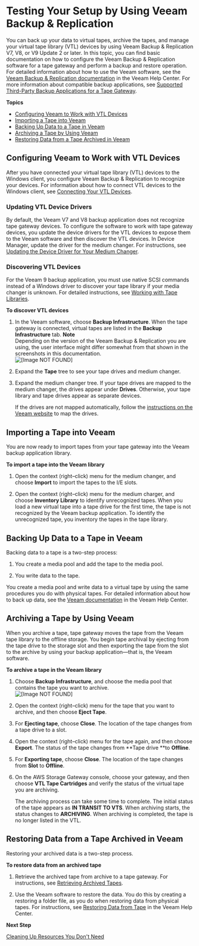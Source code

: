 # Testing Your Setup by Using Veeam Backup & Replication<a name="backup-Veeam"></a>

You can back up your data to virtual tapes, archive the tapes, and manage your virtual tape library \(VTL\) devices by using Veeam Backup & Replication V7, V8, or V9 Update 2 or later\. In this topic, you can find basic documentation on how to configure the Veeam Backup & Replication software for a tape gateway and perform a backup and restore operation\. For detailed information about how to use the Veeam software, see the [Veeam Backup & Replication documentation](http://helpcenter.veeam.com/backup/70/hyperv/working_with_tape_media.html) in the Veeam Help Center\. For more information about compatible backup applications, see [Supported Third\-Party Backup Applications for a Tape Gateway](Requirements.md#requirements-backup-sw-for-vtl)\.

**Topics**
+ [Configuring Veeam to Work with VTL Devices](#veeam-configure-software)
+ [Importing a Tape into Veeam](#veeam-Import-tapes)
+ [Backing Up Data to a Tape in Veeam](#veeam-write-data-to-tape)
+ [Archiving a Tape by Using Veeam](#veeam-archive-tape)
+ [Restoring Data from a Tape Archived in Veeam](#veeam-restore-tape)

## Configuring Veeam to Work with VTL Devices<a name="veeam-configure-software"></a>

After you have connected your virtual tape library \(VTL\) devices to the Windows client, you configure Veeam Backup & Replication to recognize your devices\. For information about how to connect VTL devices to the Windows client, see [Connecting Your VTL Devices](GettingStarted-create-tape-gateway.md#GettingStartedAccessTapesVTL)\.

### Updating VTL Device Drivers<a name="veeam-update-driver"></a>

By default, the Veeam V7 and V8 backup application does not recognize tape gateway devices\. To configure the software to work with tape gateway devices, you update the device drivers for the VTL devices to expose them to the Veeam software and then discover the VTL devices\. In Device Manager, update the driver for the medium changer\. For instructions, see [Updating the Device Driver for Your Medium Changer](resource_vtl-devices.md#update-vtl-device-driver)\.

### Discovering VTL Devices<a name="veeam-dicorver-tapes"></a>

For the Veeam 9 backup application, you must use native SCSI commands instead of a Windows driver to discover your tape library if your media changer is unknown\. For detailed instructions, see [Working with Tape Libraries](https://helpcenter.veeam.com/backup/vsphere/managing_library.html)\.

**To discover VTL devices**

1. In the Veeam software, choose **Backup Infrastructure**\. When the tape gateway is connected, virtual tapes are listed in the **Backup Infrastructure** tab\.
**Note**  
Depending on the version of the Veeam Backup & Replication you are using, the user interface might differ somewhat from that shown in the screenshots in this documentation\.  
![\[Image NOT FOUND\]](http://docs.aws.amazon.com/storagegateway/latest/userguide/images/veeam2.png)

1. Expand the **Tape** tree to see your tape drives and medium changer\.

1. Expand the medium changer tree\. If your tape drives are mapped to the medium changer, the drives appear under **Drives**\. Otherwise, your tape library and tape drives appear as separate devices\. 

   If the drives are not mapped automatically, follow the [instructions on the Veeam website](http://www.veeam.com/kb1842) to map the drives\. 

## Importing a Tape into Veeam<a name="veeam-Import-tapes"></a>

You are now ready to import tapes from your tape gateway into the Veeam backup application library\.

**To import a tape into the Veeam library**

1. Open the context \(right–click\) menu for the medium changer, and choose **Import** to import the tapes to the I/E slots\.

1. Open the context \(right–click\) menu for the medium charger, and choose **Inventory Library** to identify unrecognized tapes\. When you load a new virtual tape into a tape drive for the first time, the tape is not recognized by the Veeam backup application\. To identify the unrecognized tape, you inventory the tapes in the tape library\.

## Backing Up Data to a Tape in Veeam<a name="veeam-write-data-to-tape"></a>

Backing data to a tape is a two\-step process: 

1. You create a media pool and add the tape to the media pool\.

1. You write data to the tape\.

You create a media pool and write data to a virtual tape by using the same procedures you do with physical tapes\. For detailed information about how to back up data, see the [Veeam documentation](http://helpcenter.veeam.com/backup/70/hyperv/index.html?getting_started_with_tapes.html) in the Veeam Help Center\.

## Archiving a Tape by Using Veeam<a name="veeam-archive-tape"></a>

When you archive a tape, tape gateway moves the tape from the Veeam tape library to the offline storage\. You begin tape archival by ejecting from the tape drive to the storage slot and then exporting the tape from the slot to the archive by using your backup application—that is, the Veeam software\.

**To archive a tape in the Veeam library**

1. Choose **Backup Infrastructure**, and choose the media pool that contains the tape you want to archive\.   
![\[Image NOT FOUND\]](http://docs.aws.amazon.com/storagegateway/latest/userguide/images/veeam-archive-tape2.png)

1. Open the context \(right–click\) menu for the tape that you want to archive, and then choose **Eject Tape**\.

1. For **Ejecting tape**, choose **Close**\. The location of the tape changes from a tape drive to a slot\.

1. Open the context \(right–click\) menu for the tape again, and then choose **Export**\. The status of the tape changes from **Tape drive **to **Offline**\.

1. For **Exporting tape**, choose **Close**\. The location of the tape changes from **Slot** to **Offline**\.

1. On the AWS Storage Gateway console, choose your gateway, and then choose **VTL Tape Cartridges** and verify the status of the virtual tape you are archiving\. 

   The archiving process can take some time to complete\. The initial status of the tape appears as **IN TRANSIT TO VTS**\. When archiving starts, the status changes to **ARCHIVING**\. When archiving is completed, the tape is no longer listed in the VTL\.

## Restoring Data from a Tape Archived in Veeam<a name="veeam-restore-tape"></a>

Restoring your archived data is a two\-step process\.

**To restore data from an archived tape**

1. Retrieve the archived tape from archive to a tape gateway\. For instructions, see [Retrieving Archived Tapes](managing-gateway-vtl.md#retrieving-archived-tapes-vtl)\.

1. Use the Veeam software to restore the data\. You do this by creating a restoring a folder file, as you do when restoring data from physical tapes\. For instructions, see [Restoring Data from Tape](http://helpcenter.veeam.com/backup/70/hyperv/restoring_data_from_tape.html) in the Veeam Help Center\.

**Next Step**

[Cleaning Up Resources You Don't Need](GettingStartedWhatsNextStep3-vtl.md#cleanup-vtl)